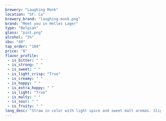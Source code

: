 ```yaml
---
brewery: "Laughing Monk"
location: "SF, Ca"
brewery_brand: "laughing-monk.png"
brand: "Meet you in Helles Lager"
type: "Belgian"
glass: "pint.png"
alcohol: "5%"
ibu: "40"
tap_order: "104"
price: "8"
flavor_profile:
 - is_bitter: " "
 - is_strong: " "
 - is_sweet: " "
 - is_light_crisp: "True"
 - is_creamy: " "
 - is_hoppy: " "
 - is_extra_hoppy: " "
 - is_light: "True"
 - is_malty: " "
 - is_sour: " "
 - is_fruity: " "
long_desc: "Straw in color with light spice and sweet malt aromas. Slight bready flavor notes and the presence of esters round out this crisp and easy-drinking lager."
---
```


